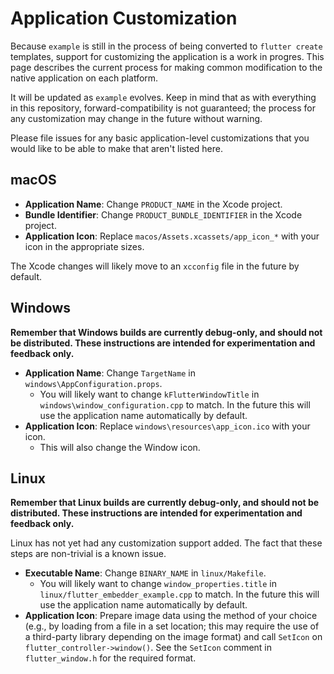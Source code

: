 # Application Customization

Because `example` is still in the process of being converted to
`flutter create` templates, support for customizing the application
is a work in progres. This page describes the current process for
making common modification to the native application on each platform.

It will be updated as `example` evolves. Keep in mind that as with
everything in this repository, forward-compatibility is not guaranteed;
the process for any customization may change in the future without
warning.

Please file issues for any basic application-level customizations that you would
like to be able to make that aren't listed here.

## macOS

- **Application Name**: Change `PRODUCT_NAME` in the Xcode project.
- **Bundle Identifier**: Change `PRODUCT_BUNDLE_IDENTIFIER` in the Xcode
  project.
- **Application Icon**: Replace `macos/Assets.xcassets/app_icon_*` with your
  icon in the appropriate sizes.

The Xcode changes will likely move to an `xcconfig` file in the future by
default.

## Windows

**Remember that Windows builds are currently debug-only, and should not be
distributed. These instructions are intended for experimentation and feedback
only.**

- **Application Name**: Change `TargetName` in
  `windows\AppConfiguration.props`.
  - You will likely want to change `kFlutterWindowTitle` in
    `windows\window_configuration.cpp` to match. In the future this
    will use the application name automatically by default.
- **Application Icon**: Replace `windows\resources\app_icon.ico` with your
  icon.
  - This will also change the Window icon.

## Linux

**Remember that Linux builds are currently debug-only, and should not be
distributed. These instructions are intended for experimentation and feedback
only.**

Linux has not yet had any customization support added. The fact that these steps
are non-trivial is a known issue.

- **Executable Name**: Change `BINARY_NAME` in `linux/Makefile`.
  - You will likely want to change `window_properties.title` in
    `linux/flutter_embedder_example.cpp` to match. In the future this
    will use the application name automatically by default.
- **Application Icon**: Prepare image data using the method of your choice
  (e.g., by loading from a file in a set location; this may require the use
  of a third-party library depending on the image format) and call `SetIcon`
  on `flutter_controller->window()`. See the `SetIcon` comment in
  `flutter_window.h` for the required format.
